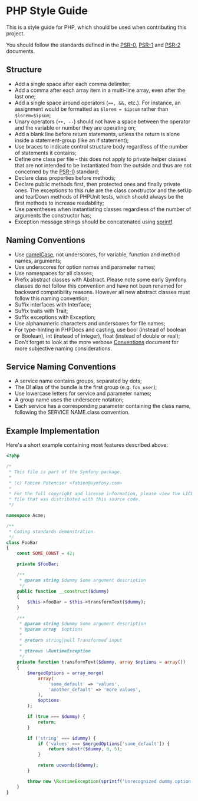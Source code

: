 # PHP Style Guide

This is a style guide for PHP, which should be used when contributing this project.

You should follow the standards defined in the [PSR-0][], [PSR-1][] and [PSR-2][] documents.

## Structure

* Add a single space after each comma delimiter;
* Add a comma after each array item in a multi-line array, even after the last one;
* Add a single space around operators (`==, &&,` etc.). For instance, an assignment would be formatted as `$lorem = $ipsum` rather than `$lorem=$ipsum`;
* Unary operators (`++, --`) should not have a space between the operator and the variable or number they are operating on;
* Add a blank line before return statements, unless the return is alone inside a statement-group (like an if statement);
* Use braces to indicate control structure body regardless of the number of statements it contains;
* Define one class per file - this does not apply to private helper classes that are not intended to be instantiated from the outside and thus are not concerned by the [PSR-0][] standard;
* Declare class properties before methods;
* Declare public methods first, then protected ones and finally private ones. The exceptions to this rule are the class constructor and the setUp and tearDown methods of PHPUnit tests, which should always be the first methods to increase readability;
* Use parentheses when instantiating classes regardless of the number of arguments the constructor has;
* Exception message strings should be concatenated using [sprintf][].

## Naming Conventions

* Use [camelCase][], not underscores, for variable, function and method names, arguments;
* Use underscores for option names and parameter names;
* Use namespaces for all classes;
* Prefix abstract classes with Abstract. Please note some early Symfony classes do not follow this convention and have not been renamed for backward compatibility reasons. However all new abstract classes must follow this naming convention;
* Suffix interfaces with Interface;
* Suffix traits with Trait;
* Suffix exceptions with Exception;
* Use alphanumeric characters and underscores for file names;
* For type-hinting in PHPDocs and casting, use bool (instead of boolean or Boolean), int (instead of integer), float (instead of double or real);
* Don't forget to look at the more verbose [Conventions][] document for more subjective naming considerations.

## Service Naming Conventions

* A service name contains groups, separated by dots;
* The DI alias of the bundle is the first group (e.g. `fos_user`);
* Use lowercase letters for service and parameter names;
* A group name uses the underscore notation;
* Each service has a corresponding parameter containing the class name, following the SERVICE NAME.class convention.

## Example Implementation

Here's a short example containing most features described above:

```php
<?php

/*
 * This file is part of the Symfony package.
 *
 * (c) Fabien Potencier <fabien@symfony.com>
 *
 * For the full copyright and license information, please view the LICENSE
 * file that was distributed with this source code.
 */

namespace Acme;

/**
 * Coding standards demonstration.
 */
class FooBar
{
    const SOME_CONST = 42;

    private $fooBar;

    /**
     * @param string $dummy Some argument description
     */
    public function __construct($dummy)
    {
        $this->fooBar = $this->transformText($dummy);
    }

    /**
     * @param string $dummy Some argument description
     * @param array  $options
     *
     * @return string|null Transformed input
     *
     * @throws \RuntimeException
     */
    private function transformText($dummy, array $options = array())
    {
        $mergedOptions = array_merge(
            array(
                'some_default' => 'values',
                'another_default' => 'more values',
            ),
            $options
        );

        if (true === $dummy) {
            return;
        }

        if ('string' === $dummy) {
            if ('values' === $mergedOptions['some_default']) {
                return substr($dummy, 0, 5);
            }

            return ucwords($dummy);
        }

        throw new \RuntimeException(sprintf('Unrecognized dummy option "%s"', $dummy));
    }
}
```

<!-- ## Documentation

* Add PHPDoc blocks for all classes, methods, and functions;
* Omit the @return tag if the method does not return anything;
* The @package and @subpackage annotations are not used. -->

[psr-0]: http://www.php-fig.org/psr/psr-0/
[psr-1]: http://www.php-fig.org/psr/psr-1/
[psr-2]: http://www.php-fig.org/psr/psr-2/
[sprintf]: http://php.net/manual/ru/function.sprintf.php
[camelCase]: http://en.wikipedia.org/wiki/CamelCase
[conventions]: http://symfony.com/doc/current/contributing/code/conventions.html
